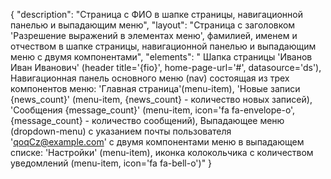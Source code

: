 {
"description": "Страница с ФИО в шапке страницы, навигационной панелью и выпадающим меню",
"layout": "Страница с заголовком 'Разрешение выражений в элементах меню', фамилией, именем и отчеством в шапке страницы, навигационной панелью и выпадающим меню с двумя компонентами",
"elements": "
Шапка страницы 'Иванов Иван Иванович' (header title='{fio}', home-page-url='#', datasource='ds'),
Навигационная панель основного меню (nav) состоящая из трех компонентов меню: 'Главная страница'(menu-item), 'Новые записи {news_count}' (menu-item, {news_count} - количество новых записей), 'Сообщения {message_count}' (menu-item, icon='fa fa-envelope-o', {message_count} - количество сообщений),
Выпадающее меню (dropdown-menu) с указанием почты пользователя 'qoqCz@example.com' с двумя компонентами меню в выпадающем списке: 'Настройки' (menu-item), иконка колокольчика с количеством уведомлений (menu-item, icon='fa fa-bell-o')"
}